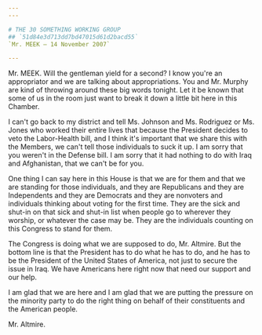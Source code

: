 ```yaml
---
---

# THE 30 SOMETHING WORKING GROUP
## `51d84e3d713dd7bd47015d61d2bacd55`
`Mr. MEEK — 14 November 2007`

---
```



Mr. MEEK. Will the gentleman yield for a second? I know you're an 
appropriator and we are talking about appropriations. You and Mr. 
Murphy are kind of throwing around these big words tonight. Let it be 
known that some of us in the room just want to break it down a little 
bit here in this Chamber.

I can't go back to my district and tell Ms. Johnson and Ms. Rodriguez 
or Ms. Jones who worked their entire lives that because the President 
decides to veto the Labor-Health bill, and I think it's important that 
we share this with the Members, we can't tell those individuals to suck 
it up. I am sorry that you weren't in the Defense bill. I am sorry that 
it had nothing to do with Iraq and Afghanistan, that we can't be for 
you.

One thing I can say here in this House is that we are for them and 
that we are standing for those individuals, and they are Republicans 
and they are Independents and they are Democrats and they are nonvoters 
and individuals thinking about voting for the first time. They are the 
sick and shut-in on that sick and shut-in list when people go to 
wherever they worship, or whatever the case may be. They are the 
individuals counting on this Congress to stand for them.

The Congress is doing what we are supposed to do, Mr. Altmire. But 
the bottom line is that the President has to do what he has to do, and 
he has to be the President of the United States of America, not just to 
secure the issue in Iraq. We have Americans here right now that need 
our support and our help.

I am glad that we are here and I am glad that we are putting the 
pressure on the minority party to do the right thing on behalf of their 
constituents and the American people.

Mr. Altmire.